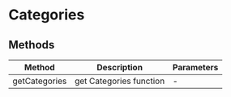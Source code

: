# Categories

## Methods

<!-- @vuese:Categories:methods:start -->
|Method|Description|Parameters|
|---|---|---|
|getCategories|get Categories function|-|

<!-- @vuese:Categories:methods:end -->


